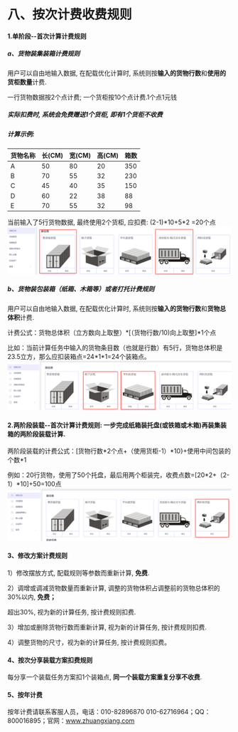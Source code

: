 # 八、按次计费收费规则

#### 1.单阶段--首次计算计费规则

##### **a、货物装集装箱计费规则**

用户可以自由地输入数据, 在配载优化计算时, 系统则按**输入的货物行数**和**使用的货柜数量**计费.

一行货物数据按2个点计费; 一个货柜按10个点计费.1个点1元钱

##### 实际扣费时, 系统会**免费**赠送1个货柜, **即有1个货柜不收费**

##### 计算示例:

| 货物名称 | 长\(CM\) | 宽\(CM\) | 高\(CM\) | 箱数 |
| :--- | :--- | :--- | :--- | :--- |
| A | 50 | 80 | 20 | 350 |
| B | 70 | 55 | 32 | 230 |
| C | 45 | 40 | 35 | 150 |
| D | 60 | 22 | 38 | 88 |
| E | 70 | 55 | 32 | 98 |

当前输入了5行货物数据, 最终使用2个货柜, 应扣费: \(2-1\)\*10+5\*2 =20个点![](/assets/微信截图_20200318091553.png)

##### b、货物装包装箱（纸箱、木箱等）或者打托计费规则

用户可以自由地输入数据, 在配载优化计算时, 系统则按**输入的货物行数**和**货物总体积**计费.

计费公式：货物总体积（立方数向上取整）\*\[（货物行数/10\)向上取整\]\*1个点

比如：当前计算任务中输入的货物条目数（也就是行数）有5行，货物总体积是23.5立方，那么应扣装箱点=24\*1\*1=24个装箱点。![](/assets/4566+import.png)

#### 2.两阶段装载--首次计算计费规则: 一步完成纸箱装托盘\(或铁箱或木箱\)再装集装箱的两阶段装载计算.

两阶段装载的计费公式：\[货物行数\*2个点+（使用货柜-1）\*10}+使用中间包装的个数\*1

例如：20行货物，使用了50个托盘，最后用两个柜装完，收费点数=\[20\*2+（2-1）\*10\]+50=100点![](/assets/18566++)

#### 3、修改方案计费规则

1）修改摆放方式, 配载规则等参数而重新计算, **免费**.

2）调增或调减货物数量而重新计算, 调整的货物体积占调整前的货物总体积的30%以内, **免费；**

超出30%, 视为新的计算任务, 按计费规则扣费.

3）增加或删除货物行数而重新计算, 视为新的计算任务, 按计费规则扣费.

4）调整货物的尺寸，视为新的计算任务, 按计费规则扣费。

#### 4、**按次分享装载方案扣费规则**

每分享一个装载任务方案扣1个装箱点, **同一个装载方案重复分享不收费**.

#### 5、按年计费

按年计费请联系客服人员，电话：010-82896870   010-62716964；QQ：800016895；官网：www.zhuangxiang.com

